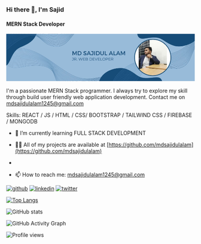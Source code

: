### Hi there 👋, I'm Sajid
#### MERN Stack Developer
![MERN Stack Developer](https://github.com/MdSajidulAlam/MdSajidulAlam/blob/main/MYBANNER.png)

I'm a passionate MERN Stack programmer. I always try to explore my skill through build user friendly web application development. Contact me on mdsajidulalam1245@gmail.com

Skills: REACT / JS / HTML / CSS/ BOOTSTRAP / TAILWIND CSS / FIREBASE / MONGODB

- 🌱 I’m currently learning FULL STACK DEVELOPMENT 

- 👨‍💻 All of my projects are available at [https://github.com/mdsajidulalam](https://github.com/mdsajidulalam)
- 
- 📫 How to reach me: mdsajidulalam1245@gmail.com 


[<img src='https://cdn.jsdelivr.net/npm/simple-icons@3.0.1/icons/github.svg' alt='github' height='40'>](https://github.com/mdsajidulalam)  [<img src='https://cdn.jsdelivr.net/npm/simple-icons@3.0.1/icons/linkedin.svg' alt='linkedin' height='40'>](https://www.linkedin.com/in/md-sajidul-alam/)  [<img src='https://cdn.jsdelivr.net/npm/simple-icons@3.0.1/icons/twitter.svg' alt='twitter' height='40'>](https://twitter.com/mdsajidulalam1)  

[![Top Langs](https://github-readme-stats.vercel.app/api/top-langs/?username=mdsajidulalam)](https://github.com/anuraghazra/github-readme-stats)

![GitHub stats](https://github-readme-stats.vercel.app/api?username=mdsajidulalam&show_icons=true)  

![GitHub Activity Graph](https://activity-graph.herokuapp.com/graph?username=mdsajidulalam)  

![Profile views](https://gpvc.arturio.dev/mdsajidulalam)  
